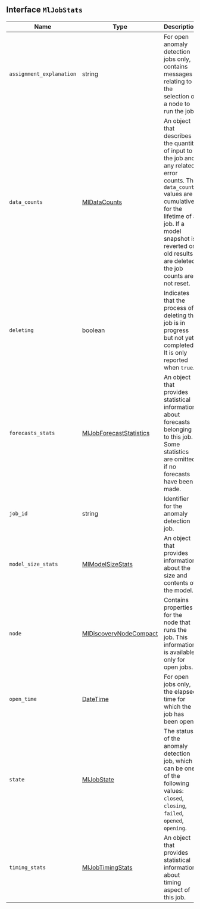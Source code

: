 ## Interface `MlJobStats`

| Name | Type | Description |
| - | - | - |
| `assignment_explanation` | string | For open anomaly detection jobs only, contains messages relating to the selection of a node to run the job. |
| `data_counts` | [MlDataCounts](./MlDataCounts.md) | An object that describes the quantity of input to the job and any related error counts. The `data_count` values are cumulative for the lifetime of a job. If a model snapshot is reverted or old results are deleted, the job counts are not reset. |
| `deleting` | boolean | Indicates that the process of deleting the job is in progress but not yet completed. It is only reported when `true`. |
| `forecasts_stats` | [MlJobForecastStatistics](./MlJobForecastStatistics.md) | An object that provides statistical information about forecasts belonging to this job. Some statistics are omitted if no forecasts have been made. |
| `job_id` | string | Identifier for the anomaly detection job. |
| `model_size_stats` | [MlModelSizeStats](./MlModelSizeStats.md) | An object that provides information about the size and contents of the model. |
| `node` | [MlDiscoveryNodeCompact](./MlDiscoveryNodeCompact.md) | Contains properties for the node that runs the job. This information is available only for open jobs. |
| `open_time` | [DateTime](./DateTime.md) | For open jobs only, the elapsed time for which the job has been open. |
| `state` | [MlJobState](./MlJobState.md) | The status of the anomaly detection job, which can be one of the following values: `closed`, `closing`, `failed`, `opened`, `opening`. |
| `timing_stats` | [MlJobTimingStats](./MlJobTimingStats.md) | An object that provides statistical information about timing aspect of this job. |
